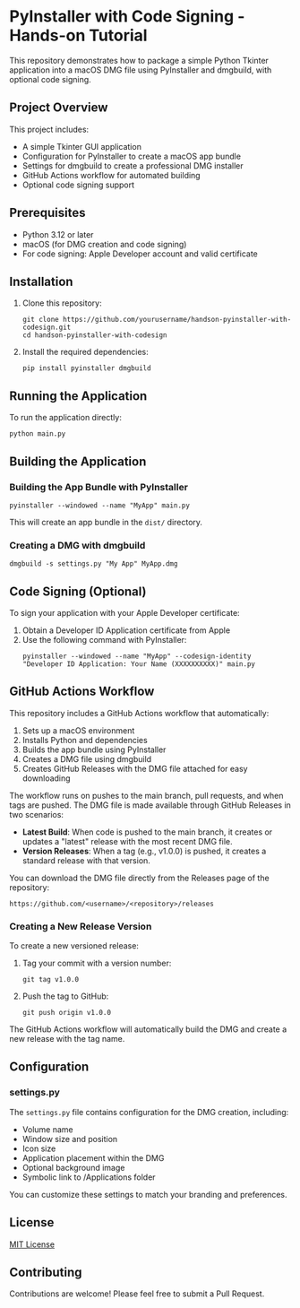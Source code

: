 # PyInstaller with Code Signing - Hands-on Tutorial

This repository demonstrates how to package a simple Python Tkinter application into a macOS DMG file using PyInstaller and dmgbuild, with optional code signing.

## Project Overview

This project includes:

- A simple Tkinter GUI application
- Configuration for PyInstaller to create a macOS app bundle
- Settings for dmgbuild to create a professional DMG installer
- GitHub Actions workflow for automated building
- Optional code signing support

## Prerequisites

- Python 3.12 or later
- macOS (for DMG creation and code signing)
- For code signing: Apple Developer account and valid certificate

## Installation

1. Clone this repository:
   ```
   git clone https://github.com/yourusername/handson-pyinstaller-with-codesign.git
   cd handson-pyinstaller-with-codesign
   ```

2. Install the required dependencies:
   ```
   pip install pyinstaller dmgbuild
   ```

## Running the Application

To run the application directly:

```
python main.py
```

## Building the Application

### Building the App Bundle with PyInstaller

```
pyinstaller --windowed --name "MyApp" main.py
```

This will create an app bundle in the `dist/` directory.

### Creating a DMG with dmgbuild

```
dmgbuild -s settings.py "My App" MyApp.dmg
```

## Code Signing (Optional)

To sign your application with your Apple Developer certificate:

1. Obtain a Developer ID Application certificate from Apple
2. Use the following command with PyInstaller:
   ```
   pyinstaller --windowed --name "MyApp" --codesign-identity "Developer ID Application: Your Name (XXXXXXXXXX)" main.py
   ```

## GitHub Actions Workflow

This repository includes a GitHub Actions workflow that automatically:

1. Sets up a macOS environment
2. Installs Python and dependencies
3. Builds the app bundle using PyInstaller
4. Creates a DMG file using dmgbuild
5. Creates GitHub Releases with the DMG file attached for easy downloading

The workflow runs on pushes to the main branch, pull requests, and when tags are pushed. The DMG file is made available through GitHub Releases in two scenarios:

- **Latest Build**: When code is pushed to the main branch, it creates or updates a "latest" release with the most recent DMG file.
- **Version Releases**: When a tag (e.g., v1.0.0) is pushed, it creates a standard release with that version.

You can download the DMG file directly from the Releases page of the repository:

```
https://github.com/<username>/<repository>/releases
```

### Creating a New Release Version

To create a new versioned release:

1. Tag your commit with a version number:
   ```
   git tag v1.0.0
   ```

2. Push the tag to GitHub:
   ```
   git push origin v1.0.0
   ```

The GitHub Actions workflow will automatically build the DMG and create a new release with the tag name.

## Configuration

### settings.py

The `settings.py` file contains configuration for the DMG creation, including:

- Volume name
- Window size and position
- Icon size
- Application placement within the DMG
- Optional background image
- Symbolic link to /Applications folder

You can customize these settings to match your branding and preferences.

## License

[MIT License](LICENSE)

## Contributing

Contributions are welcome! Please feel free to submit a Pull Request.
